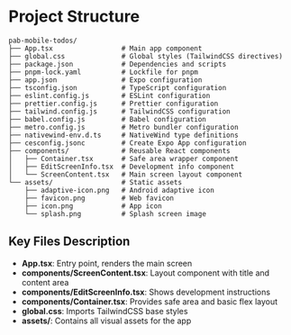 # Project Structure

```
pab-mobile-todos/
├── App.tsx                 # Main app component
├── global.css              # Global styles (TailwindCSS directives)
├── package.json            # Dependencies and scripts
├── pnpm-lock.yaml          # Lockfile for pnpm
├── app.json                # Expo configuration
├── tsconfig.json           # TypeScript configuration
├── eslint.config.js        # ESLint configuration
├── prettier.config.js      # Prettier configuration
├── tailwind.config.js      # TailwindCSS configuration
├── babel.config.js         # Babel configuration
├── metro.config.js         # Metro bundler configuration
├── nativewind-env.d.ts     # NativeWind type definitions
├── cesconfig.jsonc         # Create Expo App configuration
├── components/             # Reusable React components
│   ├── Container.tsx       # Safe area wrapper component
│   ├── EditScreenInfo.tsx  # Development info component
│   └── ScreenContent.tsx   # Main screen layout component
└── assets/                 # Static assets
    ├── adaptive-icon.png   # Android adaptive icon
    ├── favicon.png         # Web favicon
    ├── icon.png            # App icon
    └── splash.png          # Splash screen image
```

## Key Files Description

- **App.tsx**: Entry point, renders the main screen
- **components/ScreenContent.tsx**: Layout component with title and content area
- **components/EditScreenInfo.tsx**: Shows development instructions
- **components/Container.tsx**: Provides safe area and basic flex layout
- **global.css**: Imports TailwindCSS base styles
- **assets/**: Contains all visual assets for the app